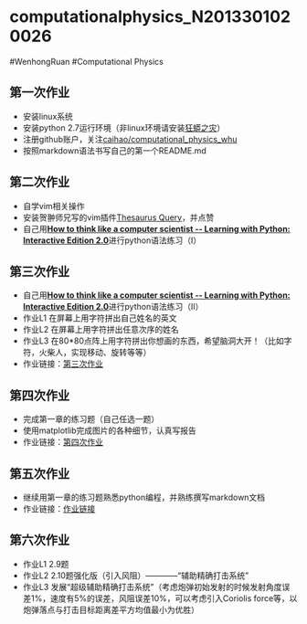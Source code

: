# computationalphysics_N2013301020026
#WenhongRuan
#Computational Physics
## 第一次作业
- 安装linux系统
- 安装python 2.7运行环境（非linux环境请安装[狂蟒之灾](https://www.continuum.io/)）
- 注册github账户，关注[caihao/computational_physics_whu](https://github.com/caihao/computational_physics_whu)
- 按照markdown语法书写自己的第一个README.md

## 第二次作业
- 自学vim相关操作
- 安装贺翀师兄写的vim插件[Thesaurus Query](https://github.com/Ron89/thesaurus_query.vim)，并点赞
- 自己用[**How to think like a computer scientist -- Learning with Python: Interactive Edition 2.0**](http://interactivepython.org/runestone/static/thinkcspy/index.html)进行python语法练习（I）

## 第三次作业
- 自己用[**How to think like a computer scientist -- Learning with Python: Interactive Edition 2.0**](http://interactivepython.org/runestone/static/thinkcspy/index.html)进行python语法练习（II）
- 作业L1 在屏幕上用字符拼出自己姓名的英文
- 作业L2 在屏幕上用字符拼出任意次序的姓名
- 作业L3 在80*80点阵上用字符拼出你想画的东西，希望脑洞大开！（比如字符，火柴人，实现移动、旋转等等）
- 作业链接：[第三次作业](https://github.com/rwh457/computationalphysics_N2013301020026/blob/master/homework3.md)

## 第四次作业
- 完成第一章的练习题（自己任选一题）
- 使用matplotlib完成图片的各种细节，认真写报告
- 作业链接：[第四次作业](https://github.com/rwh457/computationalphysics_N2013301020026/blob/master/Chapter1/homework4.md)

## 第五次作业
- 继续用第一章的练习题熟悉python编程，并熟练撰写markdown文档
- 作业链接：[作业链接](https://github.com/rwh457/computationalphysics_N2013301020026/blob/master/Homework5/homework5.md)
## 第六次作业
- 作业L1 2.9题
- 作业L2 2.10题强化版（引入风阻）————“辅助精确打击系统”
- 作业L3 发展“超级辅助精确打击系统”（考虑炮弹初始发射的时候发射角度误差1%，速度有5%的误差，风阻误差10%，可以考虑引入Coriolis force等，以炮弹落点与打击目标距离差平方均值最小为优胜）




